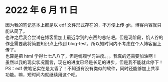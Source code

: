 # 2022 年 6 月 11 日

因为我的笔记基本上都是以 edf 文件形式存在的，不方便上传 git，博客内容就只能从简了。
<br>也许之后我会尝试在博客里加上最近学到的东西的总结吧。但是现阶段，饥人谷的作业需要我将简要知识点上传到 blog-test，所以短时间内不考虑在个人博客里上传了。
<br>也算是把 html 学得七七八八了，但是统观学习进度。。。我真的还需要加油啊！
<br>虽然以我的现实状况而言，现在的进度已经是长足的进步，但是我不能就此停下！
<br>PS：edf 做笔记实在是太香了！不知道有没有类似的软件，同时还能够加上共享功能。嘛，短时间内就继续用这个吧。
